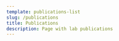 ```yaml
---
template: publications-list
slug: /publications
title: Publications
description: Page with lab publications
---
```

